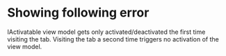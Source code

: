 # Showing following error

IActivatable view model gets only activated/deactivated the first time visiting the tab.
Visiting the tab a second time triggers no activation of the view model.